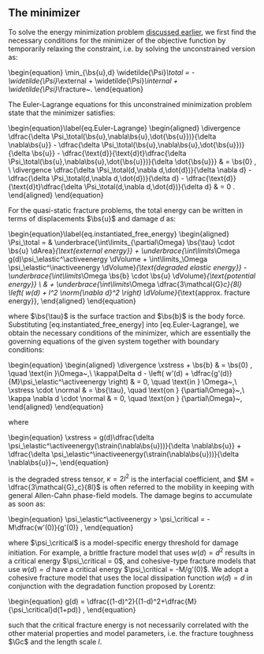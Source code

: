 ## The minimizer

To solve the energy minimization problem [discussed earlier](theory/free_energy.md), we first find the necessary conditions for the minimizer of the objective function by temporarily relaxing the constraint, i.e. by solving the unconstrained version as:

\begin{equation}
    \min_{\bs{u},d} \widetilde{\Psi}_\total = -\widetilde{\Psi}_\external + \widetilde{\Psi}_\internal + \widetilde{\Psi}_\fracture~.
\end{equation}

The Euler-Lagrange equations for this unconstrained minimization problem state that the minimizer satisfies:

\begin{equation}\label{eq.Euler-Lagrange}
    \begin{aligned}
        \divergence \dfrac{\delta \Psi_\total(\bs{u},\nabla\bs{u},\dot{\bs{u}})}{\delta \nabla\bs{u}} - \dfrac{\delta \Psi_\total(\bs{u},\nabla\bs{u},\dot{\bs{u}})}{\delta \bs{u}} - \dfrac{\text{d}}{\text{d}t}\dfrac{\delta \Psi_\total(\bs{u},\nabla\bs{u},\dot{\bs{u}})}{\delta \dot{\bs{u}}} & = \bs{0} , \\
        \divergence \dfrac{\delta \Psi_\total(d,\nabla d,\dot{d})}{\delta \nabla d} - \dfrac{\delta \Psi_\total(d,\nabla d,\dot{d})}{\delta d} - \dfrac{\text{d}}{\text{d}t}\dfrac{\delta \Psi_\total(d,\nabla d,\dot{d})}{\delta d}                                                               & = 0 .
    \end{aligned}
\end{equation}

For the quasi-static fracture problems, the total energy can be written in terms of displacements $\bs{u}$ and damage $d$ as:

\begin{equation}\label{eq.instantiated_free_energy}
    \begin{aligned}
        \Psi_\total = & \underbrace{\int\limits_{\partial\Omega} \bs{\tau} \cdot \bs{u} \dArea}_{\text{external energy}} + \underbrace{\int\limits_\Omega g(d)\psi_\elastic^\activeenergy \dVolume + \int\limits_\Omega \psi_\elastic^\inactiveenergy \dVolume}_{\text{degraded elastic energy}} - \underbrace{\int\limits_\Omega \bs{b} \cdot \bs{u} \dVolume}_{\text{potential energy}} \\ & + \underbrace{\int\limits_\Omega \dfrac{3\mathcal{G}_c}{8l} \left( w(d) + l^2 \norm{\nabla d}^2 \right) \dVolume}_{\text{approx. fracture energy}},
    \end{aligned}
\end{equation}

where $\bs{\tau}$ is the surface traction and $\bs{b}$ is the body force. Substituting [eq.instantiated_free_energy] into [eq.Euler-Lagrange], we obtain the necessary conditions of the minimizer, which are essentially the governing equations of the given system together with boundary conditions:

\begin{equation}
  \begin{aligned}
    \divergence \xstress + \bs{b}                                                       & = \bs{0} , \quad \text{in }\Omega~,\\
    \kappa\Delta d - \left( w'(d) + \dfrac{g'(d)}{M}\psi_\elastic^\activeenergy \right) & = 0, \quad \text{in } \Omega~,\\
    \xstress \cdot \normal                                                              & = \bs{\tau}, \quad \text{on } {\partial\Omega}~,\\
    \kappa \nabla d \cdot \normal                                                        & = 0, \quad \text{on } {\partial\Omega}~,
  \end{aligned}
\end{equation}

where

\begin{equation}
    \xstress = g(d)\dfrac{\delta \psi_\elastic^\activeenergy(\strain(\nabla\bs{u}))}{\delta \nabla\bs{u}} + \dfrac{\delta \psi_\elastic^\inactiveenergy(\strain(\nabla\bs{u}))}{\delta \nabla\bs{u}}~,
\end{equation}

is the degraded stress tensor, $\kappa = 2l^2$ is the interfacial coefficient, and $M = \dfrac{3\mathcal{G}_c}{8l}$ is often referred to the mobility in keeping with general Allen-Cahn phase-field models. The damage begins to accumulate as soon as:

\begin{equation}
    \psi_\elastic^\activeenergy > \psi_\critical = -M\dfrac{w'(0)}{g'(0)} ,
\end{equation}

where $\psi_\critical$ is a model-specific energy threshold for damage initiation. For example, a brittle fracture model that uses $w(d) = d^2$ results in a critical energy $\psi_\critical = 0$, and cohesive-type fracture models that use $w(d) = d$ have a critical energy $\psi_\critical = -M/g'(0)$.  We adopt a cohesive fracture model that uses the local dissipation function $w(d) = d$ in conjunction with the degradation function proposed by Lorentz:

\begin{equation}
    g(d) = \dfrac{(1-d)^2}{(1-d)^2+\dfrac{M}{\psi_\critical}d(1+pd)} ,
\end{equation}

such that the critical fracture energy is not necessarily correlated with the other material properties and model parameters, i.e. the fracture toughness $\Gc$ and the length scale $l$.
